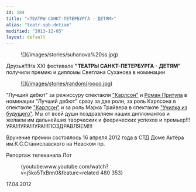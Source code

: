```yaml
---
id: 184
title: "«ТЕАТРЫ САНКТ-ПЕТЕРБУРГА - ДЕТЯМ»"
alias: "teatr-spb-detiam"
modified: "2013-12-05"
layout: default
---
```


<figure>
![](/images/stories/suhanova%20ss.jpg)
</figure>

Друзья!!!На ХХI фестивале **"ТЕАТРЫ САНКТ-ПЕТЕРБУРГА - ДЕТЯМ"** получили премию и дипломы Светлана Суханова в номинации

<figure><a href="50-roman-pritula.html">
![](/images/stories/random/roooo.jpg)
</a></figure>

"Лучший дебют" за режиссуру спектакля ["Карлсон"](147-karlson.html) и [Роман Притула](50-roman-pritula.html) в номинации "Лучший дебют" сразу за две роли, за роль Карлсона в спектакле [ "Карлсон"](147-karlson.html) и за роль Марка Трайвера в спектакле ["Училка из будущего"](90-ychilka.html). Мы от всей души поздравляем наших дипломантов и желаем им дальнейших творческих и феерических успехов и премьер!!!УРА!!!УРА!!!УРА!!!ПОЗДРАВЛЯЕМ!!!

Вручение премии состоялось 16 апреля 2012 года в СТД Доме Актёра им.К.С.Станиславского на Невском пр.

Репортаж телеканала Лот

<figure>{youtube:www.youtube.com/watch?v=j5ko5TxBnn0&feature=related 480 353}</figure>

17.04.2012

